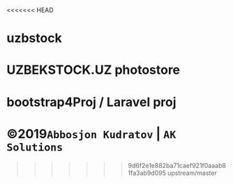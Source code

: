 <<<<<<< HEAD
# uzbstock
UZBEKSTOCK.UZ photostore
=======
# bootstrap4Proj / Laravel proj

# ©2019`Abbosjon Kudratov` | `AK Solutions`
>>>>>>> 9d6f2e1e882ba71caef921f0aaab81fa3ab9d095
>>>>>>> upstream/master
